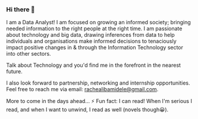 ### Hi there 👋

I am a Data Analyst! I am focused on growing an informed society; bringing needed information to the right people at the right time. I am passionate about technology and big data, drawing inferences from data to help individuals and organisations make informed decisions to tenaciously impact positive changes in & through the Information Technology sector into other sectors.

Talk about Technology and you'd find me in the forefront in the nearest future. 

I also look forward to partnership, networking and internship opportunities. Feel free to reach me via email: rachealibamidele@gmail.com.

More to come in the days ahead...
⚡ Fun fact: I can read! When I'm serious I read, and when I want to unwind, I read as well (novels though😀).
